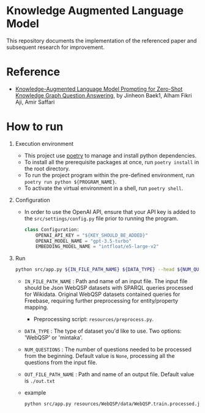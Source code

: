# Knowledge Augmented Language Model 
This repository documents the implementation of the referenced paper and subsequent research for improvement.

# Reference
- [Knowledge-Augmented Language Model Prompting for Zero-Shot Knowledge Graph Question Answering](https://browse.arxiv.org/pdf/2306.04136.pdf), by Jinheon Baek1, Alham Fikri Aji, Amir Saffari


# How to run
1. Execution environment

    - This project use [poetry](https://python-poetry.org/) to manage and install python dependencies. 
    - To install all the prerequisite packages at once, run `poetry install` in the root directory.
    - To run the project program within the pre-defined environment, run `poetry run python ${PROGRAM_NAME}`.
    - To activate the virtual environment in a shell, run `poetry shell`.

2. Configuration
    - In order to use the OpenAI API, ensure that your API key is added to the `src/settings/config.py` file prior to running the program.
        ```python
        class Configuration:
            OPENAI_API_KEY = "${KEY_SHOULD_BE_ADDED}"
            OPENAI_MODEL_NAME = "gpt-3.5-turbo"
            EMBEDDING_MODEL_NAME = "intfloat/e5-large-v2"
        ```

3. Run
    ```sh
    python src/app.py ${IN_FILE_PATH_NAME} ${DATA_TYPE} --head ${NUM_QUESTIONS} --outfile ${OUT_FILE_PATH_NAME}
    ```
    - `IN_FILE_PATH_NAME` : Path and name of an input file. The input file should be Json WebQSP datasets with SPARQL queries processed for Wikidata. Original WebQSP datasets contained queries for Freebase, requiring further preprocessing for entity/property mapping. 
      - Preprocessing script: `resources/preprocess.py`.
    - `DATA_TYPE` : The type of dataset you'd like to use. Two options: 'WebQSP' or 'mintaka'.
    - `NUM_QUESTIONS` : The number of questions needed to be processed from the beginning. Default value is `None`, processing all the questions from the input file. 
    - `OUT_FILE_PATH_NAME` : Path and name of an output file. Default value is `./out.txt`

    - example
      ```sh
      python src/app.py resources/WebQSP/data/WebQSP.train.processed.json
      ```
